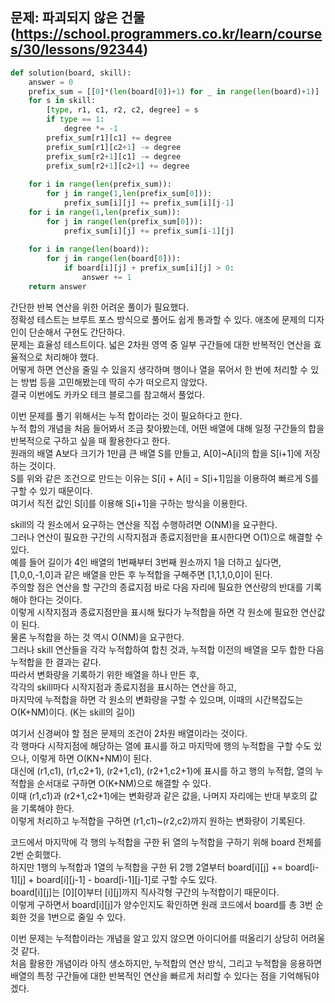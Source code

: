 ## 문제: 파괴되지 않은 건물 (https://school.programmers.co.kr/learn/courses/30/lessons/92344)


```python
def solution(board, skill):
    answer = 0
    prefix_sum = [[0]*(len(board[0])+1) for _ in range(len(board)+1)]
    for s in skill:
        [type, r1, c1, r2, c2, degree] = s
        if type == 1:
            degree *= -1
        prefix_sum[r1][c1] += degree
        prefix_sum[r1][c2+1] -= degree
        prefix_sum[r2+1][c1] -= degree
        prefix_sum[r2+1][c2+1] += degree
        
    for i in range(len(prefix_sum)):
        for j in range(1,len(prefix_sum[0])):
            prefix_sum[i][j] += prefix_sum[i][j-1]
    for i in range(1,len(prefix_sum)):
        for j in range(len(prefix_sum[0])):
            prefix_sum[i][j] += prefix_sum[i-1][j]
            
    for i in range(len(board)):
        for j in range(len(board[0])):
            if board[i][j] + prefix_sum[i][j] > 0:
                answer += 1
    return answer
```

간단한 반복 연산을 위한 어려운 풀이가 필요했다.  
정확성 테스트는 브루트 포스 방식으로 풀어도 쉽게 통과할 수 있다. 애초에 문제의 디자인이 단순해서 구현도 간단하다.  
문제는 효율성 테스트이다. 넓은 2차원 영역 중 일부 구간들에 대한 반복적인 연산을 효율적으로 처리해야 했다.  
어떻게 하면 연산을 줄일 수 있을지 생각하며 행이나 열을 묶어서 한 번에 처리할 수 있는 방법 등을 고민해봤는데 딱히 수가 떠오르지 않았다.  
결국 이번에도 카카오 테크 블로그를 참고해서 풀었다.  
  
이번 문제를 풀기 위해서는 누적 합이라는 것이 필요하다고 한다.  
누적 합의 개념을 처음 들어봐서 조금 찾아봤는데, 어떤 배열에 대해 일정 구간들의 합을 반복적으로 구하고 싶을 때 활용한다고 한다.  
원래의 배열 A보다 크기가 1만큼 큰 배열 S를 만들고, A[0]~A[i]의 합을 S[i+1]에 저장하는 것이다.  
S를 위와 같은 조건으로 만드는 이유는 S[i] + A[i] = S[i+1]임을 이용하여 빠르게 S를 구할 수 있기 때문이다.  
여기서 직전 값인 S[i]를 이용해 S[i+1]을 구하는 방식을 이용한다.  
  
skill의 각 원소에서 요구하는 연산을 직접 수행하려면 O(NM)을 요구한다.  
그러나 연산이 필요한 구간의 시작지점과 종료지점만을 표시한다면 O(1)으로 해결할 수 있다.  
예를 들어 길이가 4인 배열의 1번째부터 3번째 원소까지 1을 더하고 싶다면,  
[1,0,0,-1,0]과 같은 배열을 만든 후 누적합을 구해주면 [1,1,1,0,0]이 된다.  
주의할 점은 연산을 할 구간의 종료지점 바로 다음 자리에 필요한 연산량의 반대를 기록해야 한다는 것이다.  
이렇게 시작지점과 종료지점만을 표시해 뒀다가 누적합을 하면 각 원소에 필요한 연산값이 된다.  
물론 누적합을 하는 것 역시 O(NM)을 요구한다.  
그러나 skill 연산들을 각각 누적합하여 합친 것과, 누적합 이전의 배열을 모두 합한 다음 누적합을 한 결과는 같다.  
따라서 변화량을 기록하기 위한 배열을 하나 만든 후,  
각각의 skill마다 시작지점과 종료지점을 표시하는 연산을 하고,  
마지막에 누적합을 하면 각 원소의 변화량을 구할 수 있으며, 이때의 시간복잡도는 O(K+NM)이다. (K는 skill의 길이)  
  
여기서 신경써야 할 점은 문제의 조건이 2차원 배열이라는 것이다.  
각 행마다 시작지점에 해당하는 열에 표시를 하고 마지막에 행의 누적합을 구할 수도 있으나, 이렇게 하면 O(KN+NM)이 된다.  
대신에 (r1,c1), (r1,c2+1), (r2+1,c1), (r2+1,c2+1)에 표시를 하고 행의 누적합, 열의 누적합을 순서대로 구하면 O(K+NM)으로 해결할 수 있다.  
이때 (r1,c1)과 (r2+1,c2+1)에는 변화량과 같은 값을, 나머지 자리에는 반대 부호의 값을 기록해야 한다.  
이렇게 처리하고 누적합을 구하면 (r1,c1)~(r2,c2)까지 원하는 변화량이 기록된다.  
  
코드에서 마지막에 각 행의 누적합을 구한 뒤 열의 누적합을 구하기 위해 board 전체를 2번 순회했다.  
하지만 1행의 누적합과 1열의 누적합을 구한 뒤 2행 2열부터 board[i][j] += board[i-1][j] + board[i][j-1] - board[i-1][j-1]로 구할 수도 있다.  
board[i][j]는 [0][0]부터 [i][j]까지 직사각형 구간의 누적합이기 때문이다.  
이렇게 구하면서 board[i][j]가 양수인지도 확인하면 원래 코드에서 board를 총 3번 순회한 것을 1번으로 줄일 수 있다.  
  
이번 문제는 누적합이라는 개념을 알고 있지 않으면 아이디어를 떠올리기 상당히 어려울 것 같다.  
처음 활용한 개념이라 아직 생소하지만, 누적합의 연산 방식, 그리고 누적합을 응용하면 배열의 특정 구간들에 대한 반복적인 연산을 빠르게 처리할 수 있다는 점을 기억해둬야겠다.
